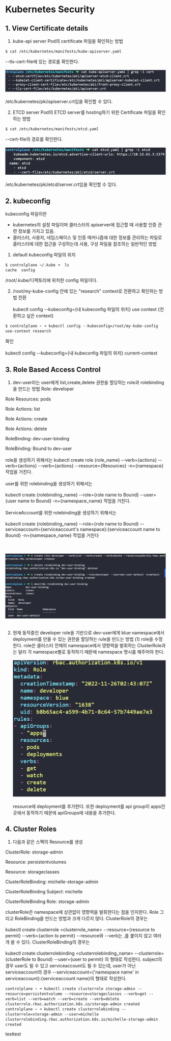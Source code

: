 # Kubernetes Security
## 1. View Certificate details
1. kube-api server Pod의 certificate 파일을 확인하는 방법
```
$ cat /etc/kubernetes/manifests/kube-apiserver.yaml 
```
--tls-cert-file에 있는 경로를 확인한다.
<br></br>
![default](./image/1123-1.PNG)
<br></br>
/etc/kubernetes/pki/apiserver.crt임을 확인할 수 있다.

2. ETCD server Pod의 ETCD server를 hosting하기 위한 Certificate 파일을 확인하는 방법
```
$ cat /etc/kubernetes/manifests/etcd.yaml 
```
--cert-file의 경로를 확인한다.
<br></br>
![default](./image/1123-2.PNG)
<br></br>
/etc/kubernetes/pki/etcd/server.crt임을 확인할 수 있다.

## 2. kubeconfig
kubeconfig 파일이란
- kubernetes의 설정 파일이며 클러스터의 apiserver에 접근할 때 사용할 인증 관련 정보를 가지고 있음.
- 클러스터, 사용자, 네임스페이스 및 인증 매커니즘에 대한 정보를 관리하는 파일로 클러스터에 대한 접근을 구성하는데 사용, 구성 파일을 참조하는 일반적인 방법
1. default kubeconfig 파일의 위치
```
$ controlplane ~/.kube ➜  ls
cache  config
```
/root/.kube/디렉토리에 위치한 config 파일이다.

2. /root/my-kube-config 안에 있는 "research" context로 전환하고 확인하는 방법
전환
<br></br>
kubectl config --kubeconfig={내 kubeconfig 파일의 위치} use context {전환하고 싶은 context}
```
$ controlplane ~ ➜ kubectl config --kubeconfig=/root/my-kube-config use-context research

```
확인
<br></br>
kubectl config --kubeconfig={내 kubeconfig 파일의 위치} current-context

## 3. Role Based Access Control
1. dev-user라는 user에게 list,create,delete 권한을 할당하는 role과 rolebinding을 만드는 방법
Role: developer

Role Resources: pods

Role Actions: list

Role Actions: create

Role Actions: delete

RoleBinding: dev-user-binding

RoleBinding: Bound to dev-user
<br></br>
role을 생성하기 위해서는
kubectl create role {role_name} --verb={actions} --verb={actions} --verb={actions} --resource={Resources} -n={namespace} 작업을 거친다.
<br></br>
user를 위한 rolebinding을 생성하기 위해서는
<br></br>
kubectl create {rolebinding_name} --role={role name to Bound} --user={user name to Bound} -n={namespace_name} 작업을 거친다.
<br></br>
ServiceAccount를 위한 rolebinding을 생성하기 위해서는
<br></br>
kubectl create {rolebinding_name} --role={role name to Bound} --serviceaccount={serviceaccount's namespace}:{serviceaccount name to Bound} -n={namespace_name} 작업을 거친다    

<br></br>
![default](./image/1126-1.PNG)
<br></br>

2. 현재 동작중인 developer role을 기반으로 dev-user에게 blue namespace에서 deployment를 만들 수 있는 권한을 할당하는 rule을 만드는 방법
(1) role을 수정한다.
role은 클러스터 전체의 namespace에서 영향력을 발휘하는 ClusterRole과는 달리 각 namespace별로 동작하기 때문에 namespace 명시를 해주어야 한다.
<br></br>
![default](./image/1126-2.PNG)
<br></br>
resource에 deployment를 추가한다. 또한 deployment를 api group이 apps인 곳에서 동작하기 때문에 apiGroups에 내용을 추가한다.

## 4. Cluster Roles
1. 다음과 같은 스펙의 Resource를 생성

 ClusterRole: storage-admin

Resource: persistentvolumes

Resource: storageclasses

ClusterRoleBinding: michelle-storage-admin

ClusterRoleBinding Subject: michelle

ClusterRoleBinding Role: storage-admin

clusterRole은 namespace에 상관없이 영향력을 발휘한다는 점을 인지한다.
Role 그리고 RoleBinding을 만드는 방법과 크게 다르지 않다.
ClusterRole의 경우는
<br></br>
kubectl create clusterrole <clusterrole_name> --resource={resource to permit} --verb={action to permit}
--resource와 --verb는 ,를 붙이지 않고 여러 개 쓸 수 있다.
ClusterRoleBinding의 경우는
<br></br>
kubectl create clusterrolebinding <clusterrolebinding_name> --clusterrole={clusterRole to Bound} --user={user to permit}
의 형태로 작성한다. subject의 경우 user도 될 수 있고 serviceaccount도 될 수 있는데, user가 아닌 serviceaccount의 경우
--serviceaccount={'namespace name' in serviceaccount}:{serviceaccount name}의 형태로 작성한다.
```
controlplane ~ ➜ kubectl create clusterrole storage-admin --resource=persistentvolume --resource=storageclasses --verb=get --verb=list --verb=watch --verb=create --verb=delete
clusterrole.rbac.authorization.k8s.io/storage-admin created
controlplane ~ ➜ kubectl create clusterrolebinding --clusterrole=storage-admin --user=michelle
clusterrolebinding.rbac.authorization.k8s.io/michelle-storage-admin created
```
testtest
